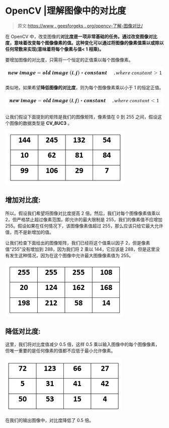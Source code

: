 # OpenCV |理解图像中的对比度

> 原文:[https://www . geesforgeks . org/opencv-了解-图像对比/](https://www.geeksforgeeks.org/opencv-understanding-contrast-in-an-image/)

在 OpenCV 中，改变图像的**对比度是一项非常基础的任务。通过改变图像对比度，意味着改变每个图像像素的值。这种变化可以通过将图像的像素值乘以或除以任何常数来实现(意味着将每个像素与值< 1 相乘)。**

要增加图像的对比度，只需将一个恒定的正值乘以每个图像像素。

![](img/db043b6d186eb3a280fca44cfcf95d04.png)

类似地，如果希望**降低图像的对比度**，则为每个图像像素乘以小于 1 的恒定正值。

![](img/0a5460d5ad4769570eb7009cd4b5fba8.png)

让我们假设下面提到的矩阵是我们的图像矩阵，像素值在 0 到 255 之间，假设这个图像的数据类型是 **CV_8UC3** 。

![](img/03f932c5baea8f1c2c05ccbdf9cfec9d.png)

## **增加对比度:**

所以。假设我们希望将图像对比度提高 2 倍。然后，我们对每个图像像素值乘以 2，但严格禁止超过像素范围，即允许的最大限制是 255，我们的像素值不应增加 255。假设如果在任何情况下，该图像像素值超过 255，那么应该只给它最大允许值，而不是新增加的值。

让我们检查下面给出的图像矩阵，我们已经将这个值乘以因子 2，但是像素值“255”没有增加到 288，因为我们将 2 乘以 144，它应该是 288，但是这里没有发生这种情况，因为在这个图像中允许最大图像像素值为 255。

![](img/a3415bfeab00a02fdb83010ae0c85f5c.png)

## **降低对比度:**

这里，我们将对比度值减少 0.5 倍，这样 0.5 乘以输入图像中的每个图像像素，但唯一重要的是任何像素的值都不应低于最小允许像素。

![](img/40d54fdef0e2260185dc2e8603138e46.png)

在我们的输出图像中，对比度降低了 0.5 倍。